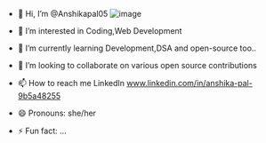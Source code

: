- 👋 Hi, I’m @Anshikapal05                                                                                      ![image](https://github.com/user-attachments/assets/7b29179a-aca5-46ef-863f-a30bfc01cada)

- 👀 I’m interested in Coding,Web Development
- 🌱 I’m currently learning Development,DSA and open-source too..
- 💞️ I’m looking to collaborate on various open source contributions
- 📫 How to reach me LinkedIn www.linkedin.com/in/anshika-pal-9b5a48255
- 😄 Pronouns: she/her
- ⚡ Fun fact: ...

<!---
Anshikapal05/Anshikapal05 is a ✨ special ✨ repository because its `README.md` (this file) appears on your GitHub profile.
You can click the Preview link to take a look at your changes.
--->

